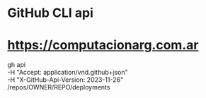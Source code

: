 # GitHub CLI api
# https://computacionarg.com.ar

gh api \
  -H "Accept: application/vnd.github+json" \
  -H "X-GitHub-Api-Version: 2023-11-26" \
  /repos/OWNER/REPO/deployments
